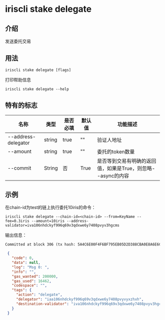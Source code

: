 # iriscli stake delegate

## 介绍

发送委托交易

## 用法

```
iriscli stake delegate [flags]
```

打印帮助信息
```
iriscli stake delegate --help
```

## 特有的标志

| 名称                | 类型   | 是否必填 | 默认值   | 功能描述         |
| --------------------| -----  | -------- | -------- | ---------------- |
| --address-delegator | string | true     | ""       | 验证人地址 |
| --amount            | string | true     | ""       | 委托的token数量 |
| --commit         | String | 否     | True                  |是否等到交易有明确的返回值，如果是True，则忽略--async的内容|

## 示例

在chain-id为test的链上执行委托10iris的命令：
```
iriscli stake delegate --chain-id=<chain-id> --from=KeyName --fee=0.3iris --amount=10iris --address-validator=iva106nhdckyf996q69v3qdxwe6y7408pvyv3hgcms
```
输出信息：
```txt
Committed at block 306 (tx hash: 5A4C6E00F4F6BF795EB05D2D388CBA0E8A6E6CF17669314B1EE6A31729A22450, response: {Code:0 Data:[] Log:Msg 0:  Info: GasWanted:200000 GasUsed:3398 Tags:[{Key:[97 99 116 105 111 110] Value:[115 101 114 118 105 99 101 45 119 105 116 104 100 114 97 119 45 102 101 101 115] XXX_NoUnkeyedLiteral:{} XXX_unrecognized:[] XXX_sizecache:0} {Key:[99 111 109 112 108 101 116 101 67 111 110 115 117 109 101 100 84 120 70 101 101 45 105 114 105 115 45 97 116 116 111] Value:[34 54 55 57 54 48 48 48 48 48 48 48 48 48 48 48 34] XXX_NoUnkeyedLiteral:{} XXX_unrecognized:[] XXX_sizecache:0}] Codespace: XXX_NoUnkeyedLiteral:{} XXX_unrecognized:[] XXX_sizecache:0})
```
```json
 {
   "code": 0,
   "data": null,
   "log": "Msg 0: ",
   "info": "",
   "gas_wanted": 200000,
   "gas_used": 16462,
   "codespace": "",
   "tags": {
     "action": "delegate",
     "delegator": "iaa106nhdckyf996q69v3qdxwe6y7408pvyvyxzhxh",
     "destination-validator": "iva106nhdckyf996q69v3qdxwe6y7408pvyv3hgcms"
   }
 }
```